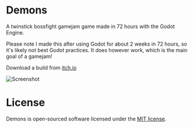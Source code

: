 # Demons
A twinstick bossfight gamejam game made in 72 hours with the Godot Engine.

Please note I made this after using Godot for about 2 weeks in 72 hours, so it's likely not best Godot practices.
It does however work, which is the main goal of a gamejam!

Download a build from [itch.io](https://dazz.itch.io/demons)

![Screenshot](https://img.itch.io/aW1hZ2UvNzcwMzUvMzU5MDMzLnBuZw==/original/1gdBuy.png)

# License
Demons is open-sourced software licensed under the [MIT license](https://opensource.org/licenses/MIT).
